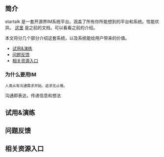 ## 简介
startalk 是一套开源界IM系统平台。涵盖了所有你所能想到的平台和系统。性能优异。
[这里]() 是之前的文档，可以看看之前的介绍。

本文将分几个部分介绍这套系统，以及系统能给用户带来的价值。

* [试用&演练](#试用&演练)
* [问题反馈](#问题反馈)
* [相关资源入口](#相关资源入口)

### 为什么要用IM
```
人类从有沟通需求开始，追求无止境。
```
沟通即表达，传递信息和想法


## 试用&演练

## 问题反馈

## 相关资源入口


